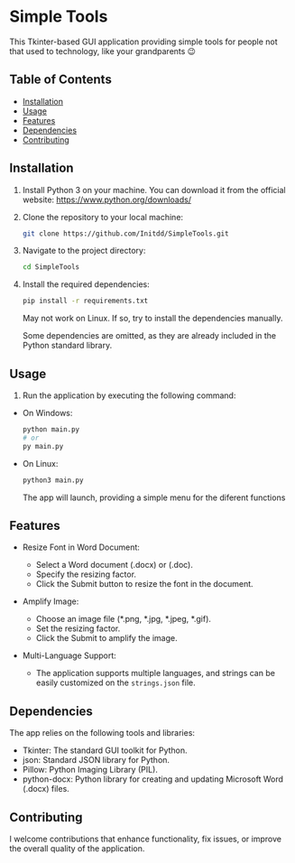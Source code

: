 # Simple Tools

This Tkinter-based GUI application providing simple tools for
people not that used to technology, like your grandparents 😉


## Table of Contents

- [Installation](#installation)
- [Usage](#usage)
- [Features](#features)
- [Dependencies](#dependencies)
- [Contributing](#contributing)

## Installation

1. Install Python 3 on your machine. You can download it from the official website:
    https://www.python.org/downloads/

3. Clone the repository to your local machine:

    ```bash
    git clone https://github.com/Initdd/SimpleTools.git
    ```

4. Navigate to the project directory:

    ```bash
    cd SimpleTools
    ```

5. Install the required dependencies:

    ```bash
    pip install -r requirements.txt
    ```
    May not work on Linux. If so, try to install the dependencies manually.

    Some dependencies are omitted, as they are already included in the Python standard library.


## Usage

1. Run the application by executing the following command:

* On Windows:

    ```bash
    python main.py 
    # or
    py main.py
    ```

* On Linux:
    
    ```bash
    python3 main.py
    ```

    The app will launch, providing a simple menu for the diferent functions

## Features

* Resize Font in Word Document:  
    - Select a Word document (.docx) or (.doc).
    - Specify the resizing factor.
    - Click the Submit button to resize the font in the document.

* Amplify Image:  
    - Choose an image file (*.png, *.jpg, *.jpeg, *.gif).
    - Set the resizing factor.  
    - Click the Submit to amplify the image.

* Multi-Language Support:
    - The application supports multiple languages, and strings can be easily customized on the `strings.json` file.

## Dependencies

The app relies on the following tools and libraries:

* Tkinter: The standard GUI toolkit for Python.
* json: Standard JSON library for Python.
* Pillow: Python Imaging Library (PIL).
* python-docx: Python library for creating and updating Microsoft Word (.docx) files.

## Contributing

I welcome contributions that enhance functionality, fix issues, or improve the overall quality of the application.

